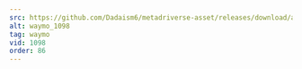 ```yaml
---
src: https://github.com/Dadaism6/metadriverse-asset/releases/download/assetsv1.0.3/waymo_1098.mp4
alt: waymo_1098
tag: waymo
vid: 1098
order: 86
---
```


